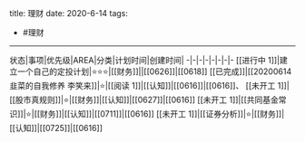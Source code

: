 title: 理财
date: 2020-6-14
tags:
- #理财 
---
状态|事项|优先级|AREA|分类|计划时间|创建时间|
-|-|-|-|-|-|-|-
[[进行中 1]]|建立一个自己的定投计划|⭐⭐⭐|[[财务]]||[[0626]]|[[0618]]
[[已完成]]|[[20200614韭菜的自我修养 李笑来]]|⭐|[[阅读 1]]|[[认知]]|[[0616]]|[[0616]]、
[[未开工 1]]|[[股市真规则]]|⭐|[[财务]]|[[认知]]|[[0627]]|[[0616]]
[[未开工 1]]|[[共同基金常识]]|⭐|[[财务]]|[[认知]]|[[0711]]|[[0616]]
[[未开工 1]]|[[证券分析]]|⭐|[[财务]]|[[认知]]|[[0725]]|[[0616]]

